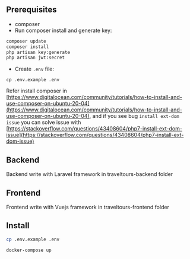 ## Prerequisites

- composer 
- Run composer install and generate key: 

```bash
composer update
composer install 
php artisan key:generate
php artisan jwt:secret
```

- Create `.env` file: 

```
cp .env.example .env
```

Refer install composer in [https://www.digitalocean.com/community/tutorials/how-to-install-and-use-composer-on-ubuntu-20-04](https://www.digitalocean.com/community/tutorials/how-to-install-and-use-composer-on-ubuntu-20-04), and if you see bug `install ext-dom issue` you can solve issue with [https://stackoverflow.com/questions/43408604/php7-install-ext-dom-issue](https://stackoverflow.com/questions/43408604/php7-install-ext-dom-issue)


## Backend

Backend write with Laravel framework in traveltours-backend folder

## Frontend 

Frontend write with Vuejs framework in traveltours-frontend folder

## Install

```bash
cp .env.example .env
```

```bash
docker-compose up
```
